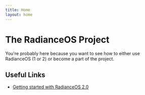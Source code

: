 ```yaml
---
title: Home
layout: home
---
```


# The RadianceOS Project
You're probably here because you want to see how to either use RadianceOS (1 or 2) or become a part of the project.

## Useful Links
- [Getting started with RadianceOS 2.0](/2.0/docs/getting-started)
